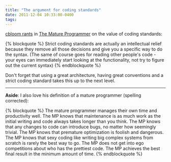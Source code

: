```yaml
---
title: "The argument for coding standards"
date: 2011-12-04 10:33:00-0400
tags: 
---
```


[cbloom rants](http://cbloomrants.blogspot.com/) in [The Mature Programmer](http://cbloomrants.blogspot.com/2011/11/11-22-11-mature-programmer.html) on the value of coding standards:

{% blockquote %}
Strict coding standards are actually an intellectual relief because they remove all those decisions and give you a specific way to do the syntax. (The same of course goes for reading other people's code - your eyes can immediately start looking at the functionality, not try to figure out the current syntax)
{% endblockquote %}

Don't forget that using a great architecture, having great conventions and a strict coding standard takes this up to the next level.

---

**Aside**: I also love his definition of a mature programmer (spelling corrected):

{% blockquote %}
The mature programmer manages their own time and productivity well. The MP knows that maintenance is as much work as the initial writing and code always takes longer than you think. The MP knows that any changes to code can introduce bugs, no matter how seemingly trivial. The MP knows that premature optimization is foolish and dangerous. The MP knows that sexy coding like writing big complex systems from scratch is rarely the best way to go. The MP does not get into ego competitions about who has the prettiest code. The MP achieves the best final result in the minimum amount of time.
{% endblockquote %}

